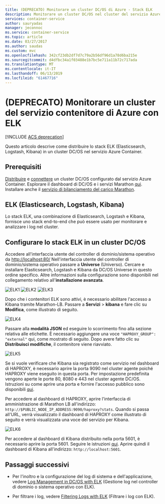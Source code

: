 ```yaml
---
title: (DEPRECATO) Monitorare un cluster DC/OS di Azure - Stack ELK
description: Monitorare un cluster DC/OS nel cluster del servizio Azure Container con ELK (Elasticsearch, Logstash e Kibana).
services: container-service
author: sauryadas
manager: jeconnoc
ms.service: container-service
ms.topic: article
ms.date: 03/27/2017
ms.author: saudas
ms.custom: mvc
ms.openlocfilehash: 342cf23db2df7d7c79a2b56df96d1a78d6ba215e
ms.sourcegitcommit: d4dfbc34a1f03488e1b7bc5e711a11b72c717ada
ms.translationtype: MT
ms.contentlocale: it-IT
ms.lasthandoff: 06/13/2019
ms.locfileid: "61467716"
---
```

# <a name="deprecated-monitor-an-azure-container-service-cluster-with-elk"></a>(DEPRECATO) Monitorare un cluster del servizio contenitore di Azure con ELK

[!INCLUDE [ACS deprecation](../../../includes/container-service-deprecation.md)]

Questo articolo descrive come distribuire lo stack ELK (Elasticsearch, Logstash, Kibana) in un cluster DC/OS nel servizio Azure Container. 

## <a name="prerequisites"></a>Prerequisiti
[Distribuire](container-service-deployment.md) e [connettere](../container-service-connect.md) un cluster DC/OS configurato dal servizio Azure Container. Esplorare il dashboard di DC/OS e i servizi Marathon [qui](container-service-mesos-marathon-ui.md). Installare anche il [servizio di bilanciamento del carico Marathon](container-service-load-balancing.md).


## <a name="elk-elasticsearch-logstash-kibana"></a>ELK (Elasticsearch, Logstash, Kibana)
Lo stack ELK, una combinazione di Elasticsearch, Logstash e Kibana, fornisce uno stack end-to-end che può essere usato per monitorare e analizzare i log nel cluster.

## <a name="configure-the-elk-stack-on-a-dcos-cluster"></a>Configurare lo stack ELK in un cluster DC/OS
Accedere all'interfaccia utente del controller di dominio/sistema operativo da [http://localhost:80/](http://localhost:80/) Nell'interfaccia utente del controller di dominio/sistema operativo passare a **Universe** (Universo). Cercare e installare Elasticsearch, Logstash e Kibana da DC/OS Universe in questo ordine specifico. Altre informazioni sulla configurazione sono disponibili nel collegamento relativo all'**installazione avanzata**.

![ELK1](./media/container-service-monitoring-elk/elk1.PNG) ![ELK2](./media/container-service-monitoring-elk/elk2.PNG) ![ELK3](./media/container-service-monitoring-elk/elk3.PNG) 

Dopo che i contenitori ELK sono attivi, è necessario abilitare l'accesso a Kibana tramite Marathon-LB. Passare a **Servizi** > **kibana** e fare clic su **Modifica**, come illustrato di seguito.

![ELK4](./media/container-service-monitoring-elk/elk4.PNG)


Passare alla **modalità JSON** ed eseguire lo scorrimento fino alla sezione relativa alle etichette.
È necessario aggiungere una voce `"HAPROXY_GROUP": "external"` qui, come mostrato di seguito.
Dopo avere fatto clic su **Distribuisci modifiche**, il contenitore viene riavviato.

![ELK5](./media/container-service-monitoring-elk/elk5.PNG)


Se si vuole verificare che Kibana sia registrato come servizio nel dashboard di HAPROXY, è necessario aprire la porta 9090 nel cluster agente poiché HAPROXY viene eseguito in questa porta.
Per impostazione predefinita vengono aperte le porte 80, 8080 e 443 nel cluster agente DC/OS.
Istruzioni su come aprire una porta e fornire l'accesso pubblico sono disponibili [qui](container-service-enable-public-access.md).

Per accedere al dashboard di HAPROXY, aprire l'interfaccia di amministrazione di Marathon LB all'indirizzo: `http://$PUBLIC_NODE_IP_ADDRESS:9090/haproxy?stats`.
Quando si passa all'URL, verrà visualizzato il dashboard di HAPROXY come illustrato di seguito e verrà visualizzata una voce del servizio per Kibana.

![ELK6](./media/container-service-monitoring-elk/elk6.PNG)


Per accedere al dashboard di Kibana distribuito nella porta 5601, è necessario aprire la porta 5601. Seguire le istruzioni [qui](container-service-enable-public-access.md). Aprire quindi il dashboard di Kibana all'indirizzo: `http://localhost:5601`.

## <a name="next-steps"></a>Passaggi successivi

* Per l'inoltro e la configurazione del log di sistema e dell'applicazione, vedere [Log Management in DC/OS with ELK](https://docs.mesosphere.com/1.8/administration/logging/elk/) (Gestione log nel controller di dominio o sistema operativo con ELK).

* Per filtrare i log, vedere [Filtering Logs with ELK](https://docs.mesosphere.com/1.8/administration/logging/filter-elk/) (Filtrare i log con ELK). 

 

